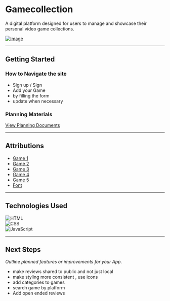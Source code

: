 # Gamecollection

A digital platform designed for users to manage and showcase their personal video game collections.


<a href="https://ibb.co/8DXDpYR"><img src="https://i.ibb.co/GvFvLH1/image.png" alt="image" border="0"></a>

----------

## Getting Started

### How to Navigate the site

* Sign up / Sign
* Add your Game 
* by filling the form 
* update when necessary

### Planning Materials

[View Planning Documents](https://trello.com/invite/b/677e808f31d67d5f488fe432/ATTIa2c55fd21c254ad1297b97ac5df144749073493A/game-collection)

----------
## Attributions

-   [Game 1](https://images.launchbox-app.com/20fdc9bd-9e1d-4b11-9531-474266ad0ecd.jpg)
-   [Game 2](https://betweenlifeandgames.com/wp-content/uploads/2012/08/uncharted_2_cover.png)
-   [Game 3](https://cdn.mobygames.com/covers/4278925-tekken-5-playstation-2-front-cover.jpg)
-   [Game 4](https://m.media-amazon.com/images/I/71mrNn40chL.jpg)
-   [Game 5](https://assets1.ignimgs.com/2017/08/24/path-of-exile---button-1503612705551.jpg)
-   [Font](https://fonts.googleapis.com/css2?family=Orbitron:wght@400;500;700;900&display=swap)

----------

## Technologies Used

![HTML](https://img.shields.io/badge/-HTML-E34F26?logo=html5&logoColor=white&style=flat-square)  
![CSS](https://img.shields.io/badge/-CSS-1572B6?logo=css3&logoColor=white&style=flat-square)  
![JavaScript](https://img.shields.io/badge/-JavaScript-F7DF1E?logo=javascript&logoColor=black&style=flat-square)

----------

## Next Steps

_Outline planned features or improvements for your App._

-   make reviews shared to public and not just local
-   make styling more consistent , use icons
-   add categories to games
-   search game by platform
-   Add open ended reviews
